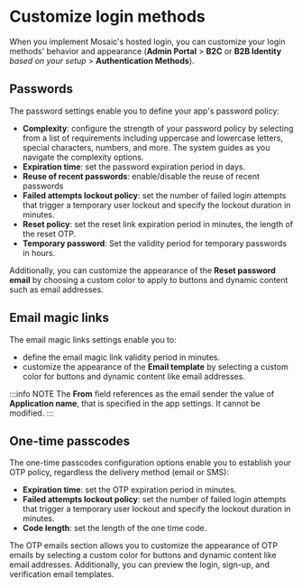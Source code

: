 # Customize login methods

When you implement Mosaic's hosted login, you can customize your login methods' behavior and appearance (**Admin Portal** > **B2C** or **B2B Identity** _based on your setup_ > **Authentication Methods**).

## Passwords

The password settings enable you to define your app's password policy:
- **Complexity**: configure the strength of your password policy by selecting from a list of requirements including uppercase and lowercase letters, special characters, numbers, and more. The system guides as you navigate the complexity options.
- **Expiration time**: set the password expiration period in days.
- **Reuse of recent passwords**: enable/disable the reuse of recent passwords
- **Failed attempts lockout policy**: set the number of failed login attempts that trigger a temporary user lockout and specify the lockout duration in minutes.
- **Reset policy**: set the reset link expiration period in minutes, the length of the reset OTP.
- **Temporary password**: Set the validity period for temporary passwords in hours.

Additionally, you can customize the appearance of the **Reset password email** by choosing a custom color to apply to buttons and dynamic content such as email addresses.

## Email magic links

The email magic links settings enable you to:
- define the email magic link validity period in minutes.
- customize the appearance of the **Email template** by selecting a custom color for buttons and dynamic content like email addresses.

:::info NOTE
The **From** field references as the email sender the value of **Application name**, that is specified in the app settings. It cannot be modified.
:::

## One-time passcodes

The one-time passcodes configuration options enable you to establish your OTP policy, regardless the delivery method (email or SMS):
- **Expiration time**: set the OTP expiration period in minutes.
- **Failed attempts lockout policy**: set the number of failed login attempts that trigger a temporary user lockout and specify the lockout duration in minutes.
- **Code length**: set the length of the one time code.

The OTP emails section allows you to customize the appearance of OTP emails by selecting a custom color for buttons and dynamic content like email addresses. Additionally, you can preview the login, sign-up, and verification email templates.